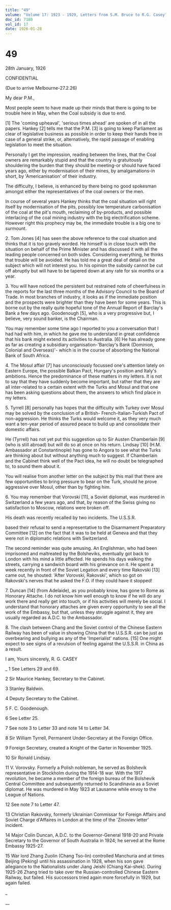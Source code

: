 ```yaml
---
title: "49"
volume: "Volume 17: 1923 - 1929, Letters from S.M. Bruce to R.G. Casey"
doc_id: 7180
vol_id: 17
date: 1926-01-28
---
```


# 49

28th January, 1926

CONFIDENTIAL

(Due to arrive Melbourne-27.2.26)

My dear P.M.,

Most people seem to have made up their minds that there is going to be trouble here in May, when the Coal subsidy is due to end.

[1] The 'coming upheaval', 'serious times ahead' are spoken of in all the papers. Hankey [2] tells me that the P.M. [3] is going to keep Parliament as clear of legislative business as possible in order to keep their hands free in case of a general strike, or, alternatively, the rapid passage of enabling legislation to meet the situation.

Personally I get the impression, reading between the lines, that the Coal owners are remarkably stupid and that the country is gratuitously shouldering the burden that they should be meeting-or should have faced years ago, either by modernisation of their mines, by amalgamations-in short, by 'Americanisation' of their industry.

The difficulty, I believe, is enhanced by there being no good spokesman amongst either the representatives of the coal owners or the men.

In course of several years Hankey thinks that the coal situation will right itself by modernisation of the pits, possibly low temperature carbonisation of the coal at the pit's mouth, reclaiming of by-products, and possible interlacing of the coal mining industry with the big electrification scheme. However right this prophecy may be, the immediate trouble is a big one to surmount.

2\. Tom Jones [4] has seen the above reference to the coal situation and thinks that it is too gravely worded. He himself is in close touch with the situation on behalf of the Prime Minister and has discussed it with all the leading people concerned on both sides. Considering everything, he thinks that trouble will be avoided. He has told me a great deal of detail on the subject which will not interest you. In his opinion the subsidy cannot be cut off abruptly but will have to be tapered down at any rate for six months or a year.

3\. You will have noticed the persistent but restrained note of cheerfulness in the reports for the last three months of the Advisory Council to the Board of Trade. In most branches of industry, it looks as if the immediate position and the prospects were brighter than they have been for some years. This is borne out by the really quite hopeful tone of the Annual Report of Barclay's Bank a few days ago. Goodenough [5], who is a very progressive but, I believe, very sound banker, is the Chairman.

You may remember some time ago I reported to you a conversation that I had had with him, in which he gave me to understand in great confidence that his bank might extend its activities to Australia. [6] He has already gone as far as creating a subsidiary organisation-'Barclay's Bank (Dominion, Colonial and Overseas)'- which is in the course of absorbing the National Bank of South Africa.

4\. The Mosul affair [7] has unconsciously focussed one's attention lately on Eastern Europe, the possible Balkan Pact, Hungary's position and Italy's ambitions. Hence the predominance of these matters in my letters. It is not to say that they have suddenly become important, but rather that they are all inter-related to a certain extent with the Turks and Mosul and that one has been asking questions about them, the answers to which find place in my letters.

5\. Tyrrell [8] personally has hopes that the difficulty with Turkey over Mosul may be solved by the conclusion of a British- French-Italian-Turkish Pact of non-aggression. He thinks the Turks would welcome it, as they very much want a ten-year period of assured peace to build up and consolidate their domestic affairs.

He (Tyrrell) has not yet put this suggestion up to Sir Austen Chamberlain [9] (who is still abroad) but will do so at once on his return. Lindsay [10] (H.M. Ambassador at Constantinople) has gone to Angora to see what the Turks are thinking about but without anything much to suggest. If Chamberlain and the Cabinet think well of the Pact idea, he will no doubt be telegraphed to, to sound them about it.

You will realise from another letter on the subject by this mail that there are few opportunities to bring pressure to bear on the Turk, should he prove aggressive over Mosul, other than by fighting him.

6\. You may remember that Vorovski [11], a Soviet diplomat, was murdered in Switzerland a few years ago, and that, by reason of the Swiss giving no satisfaction to Moscow, relations were broken off.

His death was recently recalled by two incidents. The U.S.S.R.

based their refusal to send a representative to the Disarmament Preparatory Committee [12] on the fact that it was to be held at Geneva and that they were not in diplomatic relations with Switzerland.

The second reminder was quite amusing. An Englishman, who had been imprisoned and maltreated by the Bolsheviks, eventually got back to London with his mind a little affected. He spends his days walking the streets, carrying a sandwich board with his grievance on it. He spent a week recently in front of the Soviet Legation and every time Rakovski [13] came out, he shouted: 'After Vorovski, Rakovski', which so got on Rakovski's nerves that he asked the F.O. if they could have it stopped!

7\. Duncan [14] (from Adelaide), as you probably know, has gone to Rome as Honorary Attache. I do not know him well enough to know if he will do any work there and really get into touch, or if his activities will merely be social. I understand that honorary attaches are given every opportunity to see all the work of the Embassy, but that, unless they struggle against it, they are usually regarded as A.D.C. to the Ambassador.

8\. The clash between Chang and the Soviet control of the Chinese Eastern Railway has been of value in showing China that the U.S.S.R. can be just as overbearing and bullying as any of the 'Imperialist' nations. [15] One might expect to see signs of a revulsion of feeling against the U.S.S.R. in China as a result.

I am, Yours sincerely, R. G. CASEY 

_ 1 See Letters 29 and 69.

2 Sir Maurice Hankey, Secretary to the Cabinet.

3 Stanley Baldwin.

4 Deputy Secretary to the Cabinet.

5 F. C. Goodenough.

6 See Letter 25.

7 See note 3 to Letter 33 and note 14 to Letter 34.

8 Sir William Tyrrell, Permanent Under-Secretary at the Foreign Office.

9 Foreign Secretary, created a Knight of the Garter in November 1925.

10 Sir Ronald Lindsay.

11 V. Vorovsky. Formerly a Polish nobleman, he served as Bolshevik representative in Stockholm during the 1914-18 war. With the 1917 revolution, he became a member of the foreign bureau of the Bolshevik Central Committee and subsequently returned to Scandinavia as a Soviet diplomat. He was murdered in May 1923 at Lausanne while envoy to the League of Nations.

12 See note 7 to Letter 47.

13 Christian Rakovsky, formerly Ukrainian Commissar for Foreign Affairs and Soviet Charge d'Affaires in London at the time of the 'Zinoviev letter' incident.

14 Major Colin Duncan, A.D.C. to the Governor-General 1918-20 and Private Secretary to the Governor of South Australia in 1924; he served at the Rome Embassy 1925-27.

15 War lord Zhang Zuolin (Chang Tso-lin) controlled Manchuria and at times Beijing (Peking) until his assassination in 1928, when his son gave allegiance to the Nationalists under Jiang Jeishi (Chiang Kai-shek). During 1925-26 Zhang tried to take over the Russian-controlled Chinese Eastern Railway, but failed. His successors tried again more forcefully in 1929, but again failed.

_

__
